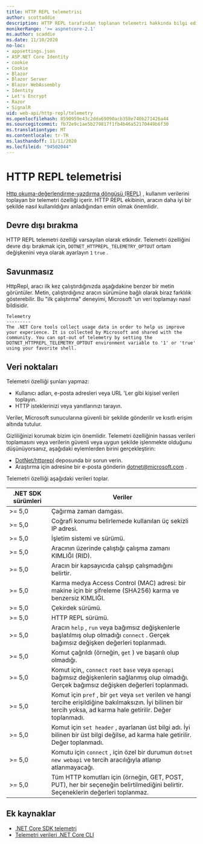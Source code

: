 ```yaml
---
title: HTTP REPL telemetrisi
author: scottaddie
description: HTTP REPL tarafından toplanan telemetri hakkında bilgi edinin.
monikerRange: '>= aspnetcore-2.1'
ms.author: scaddie
ms.date: 11/10/2020
no-loc:
- appsettings.json
- ASP.NET Core Identity
- cookie
- Cookie
- Blazor
- Blazor Server
- Blazor WebAssembly
- Identity
- Let's Encrypt
- Razor
- SignalR
uid: web-api/http-repl/telemetry
ms.openlocfilehash: 8590959e43c2dda69090acb358e740b271426a44
ms.sourcegitcommit: fb72e9c1ae5b279817f1fb4b46a52170449b6f30
ms.translationtype: MT
ms.contentlocale: tr-TR
ms.lasthandoff: 11/11/2020
ms.locfileid: "94502044"
---
```

# <a name="http-repl-telemetry"></a>HTTP REPL telemetrisi

[Http okuma-değerlendirme-yazdırma döngüsü (REPL)](xref:web-api/http-repl) , kullanım verilerini toplayan bir telemetri özelliği içerir. HTTP REPL ekibinin, aracın daha iyi bir şekilde nasıl kullanıldığını anladığından emin olmak önemlidir.

## <a name="how-to-opt-out"></a>Devre dışı bırakma

HTTP REPL telemetri özelliği varsayılan olarak etkindir. Telemetri özelliğini devre dışı bırakmak için, `DOTNET_HTTPREPL_TELEMETRY_OPTOUT` ortam değişkenini veya olarak ayarlayın `1` `true` .

## <a name="disclosure"></a>Savunmasız

HttpRepl, aracı ilk kez çalıştırdığınızda aşağıdakine benzer bir metin görüntüler. Metin, çalıştırdığınız aracın sürümüne bağlı olarak biraz farklılık gösterebilir. Bu "ilk çalıştırma" deneyimi, Microsoft 'un veri toplamayı nasıl bildisidir.

```console
Telemetry
---------
The .NET Core tools collect usage data in order to help us improve your experience. It is collected by Microsoft and shared with the community. You can opt-out of telemetry by setting the DOTNET_HTTPREPL_TELEMETRY_OPTOUT environment variable to '1' or 'true' using your favorite shell.
```

## <a name="data-points"></a>Veri noktaları

Telemetri özelliği şunları yapmaz:

* Kullanıcı adları, e-posta adresleri veya URL 'Ler gibi kişisel verileri toplayın.
* HTTP isteklerinizi veya yanıtlarınızı tarayın.

Veriler, Microsoft sunucularına güvenli bir şekilde gönderilir ve kısıtlı erişim altında tutulur.

Gizliliğinizi korumak bizim için önemlidir. Telemetri özelliğinin hassas verileri toplamasını veya verilerin güvenli veya uygun şekilde işlenmekte olduğunu düşünüyorsanız, aşağıdaki eylemlerden birini gerçekleştirin:

* [DotNet/httprepl](https://github.com/dotnet/httprepl/issues) deposunda bir sorun verin.
* Araştırma için adresine bir e-posta gönderin [dotnet@microsoft.com](mailto:dotnet@microsoft.com) .

Telemetri özelliği aşağıdaki verileri toplar.

| .NET SDK sürümleri | Veriler |
|--------------|------|
| >= 5,0        | Çağırma zaman damgası. |
| >= 5,0        | Coğrafi konumu belirlemede kullanılan üç sekizli IP adresi. |
| >= 5,0        | İşletim sistemi ve sürümü. |
| >= 5,0        | Aracının üzerinde çalıştığı çalışma zamanı KIMLIĞI (RID). |
| >= 5,0        | Aracın bir kapsayıcıda çalışıp çalışmadığını belirtir. |
| >= 5,0        | Karma medya Access Control (MAC) adresi: bir makine için bir şifreleme (SHA256) karma ve benzersiz KIMLIĞI. |
| >= 5,0        | Çekirdek sürümü. |
| >= 5,0        | HTTP REPL sürümü. |
| >= 5,0        | Aracın `help` , `run` veya bağımsız değişkenlerle başlatılmış olup olmadığı `connect` . Gerçek bağımsız değişken değerleri toplanmadı. |
| >= 5,0        | Komut çağrıldı (örneğin, `get` ) ve başarılı olup olmadığı. |
| >= 5,0        | Komut için,, `connect` `root` `base` veya `openapi` bağımsız değişkenlerin sağlanmış olup olmadığı. Gerçek bağımsız değişken değerleri toplanmadı. |
| >= 5,0        | Komut için `pref` , bir `get` veya `set` verilen ve hangi tercihe erişildiğine bakılmaksızın. İyi bilinen bir tercih yoksa, ad karma hale getirilir. Değer toplanmadı. |
| >= 5,0        | Komut için `set header` , ayarlanan üst bilgi adı. İyi bilinen bir üst bilgi değilse, ad karma hale getirilir. Değer toplanmadı. |
| >= 5,0        | Komutu için `connect` , için özel bir durumun `dotnet new webapi` ve tercih aracılığıyla atlanıp atlanmayacağı. |
| >= 5,0        | Tüm HTTP komutları için (örneğin, GET, POST, PUT), her bir seçeneğin belirtilmediğini belirtir. Seçeneklerin değerleri toplanmaz. |

## <a name="additional-resources"></a>Ek kaynaklar

* [.NET Core SDK telemetri](/dotnet/core/tools/telemetry)
* [Telemetri verileri .NET Core CLI](https://dotnet.microsoft.com/platform/telemetry)
